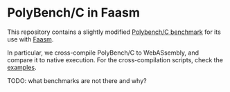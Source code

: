 # PolyBench/C in Faasm

This repository contains a slightly modified [Polybench/C benchmark](
https://sourceforge.net/projects/polybench/) for its use with [Faasm](
https://github.com/faasm/faasm).

In particular, we cross-compile PolyBench/C to WebASsembly, and compare it to
native execution. For the cross-compilation scripts, check the [examples](
https://github.com/faasm/examples/tree/main/tasks/polybench.py).

TODO: what benchmarks are not there and why?
